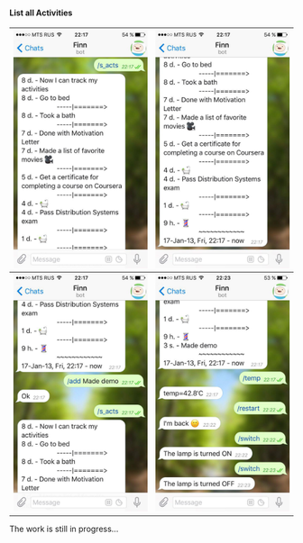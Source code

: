 #### List all Activities

| ![demo1](demo/1.jpg) | ![demo1](demo/2.jpg) |
| :------------- | :------------- |
| ![demo1](demo/3.jpg) | ![demo1](demo/4.jpg) |

The work is still in progress...

<!-- <img src="demo/1.jpg" width="300"> -->
